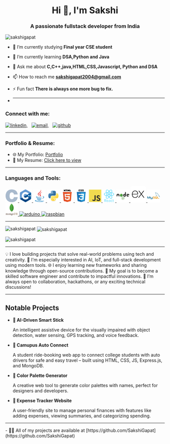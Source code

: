 <h1 align="center">Hi 👋, I'm Sakshi</h1>
<h3 align="center">A passionate fullstack developer from India</h3>

<p align="left"> <img src="https://komarev.com/ghpvc/?username=sakshigapat&label=Profile%20views&color=0e75b6&style=flat" alt="sakshigapat" /> </p>

- 🔭 I’m currently studying **Final year CSE student**

- 🌱 I’m currently learning **DSA,Python and Java**

- 💬 Ask me about **C,C++,java,HTML,CSS,Javascript, Python and DSA**

- 📫 How to reach me **sakshigapat2004@gmail.com**

- ⚡ Fun fact **There is always one more bug to fix.**
- <hr>

<h3 align="left">Connect with me:</h3>
<p align="left">
  <a href="https://www.linkedin.com/in/sakshi-gapat-bba67627a/" target="blank">
    <img align="center" src="https://cdn.jsdelivr.net/gh/devicons/devicon/icons/linkedin/linkedin-original.svg" alt="linkedin" height="30" width="30" />
  </a>
  &nbsp;&nbsp;
  <a href="mailto:sakshigapat2004@gmail.com" target="blank">
    <img align="center" src="https://cdn-icons-png.flaticon.com/512/732/732200.png" alt="email" height="30" width="30" />
  </a>
  &nbsp;&nbsp;
  <a href="https://github.com/SakshiGapat" target="blank">
  <img align="center" src="https://cdn-icons-png.flaticon.com/512/25/25231.png" alt="github" height="30" width="30" />
</a>
</p>
<p align="left">
</p><hr>
<h3 align="left">Portfolio & Resume:</h3>

- 🌐 My Portfolio: [Portfolio](https://sakshigapat.github.io/Portfolio/)
- 📄 My Resume: [Click here to view](https://drive.google.com/file/d/1hdT9eAiQ31nNM2hCGhku6zuOSLoWJvHQ/view?usp=drivesdk)
<hr>

<h3 align="left">Languages and Tools:</h3>
<p align="left"> 
  <a href="https://www.cprogramming.com/" target="_blank" rel="noreferrer">
    <img src="https://raw.githubusercontent.com/devicons/devicon/master/icons/c/c-original.svg" alt="c" width="40" height="40"/> 
  </a> 
  <a href="https://www.w3schools.com/cpp/" target="_blank" rel="noreferrer">
    <img src="https://raw.githubusercontent.com/devicons/devicon/master/icons/cplusplus/cplusplus-original.svg" alt="cplusplus" width="40" height="40"/> 
  </a> 
  <a href="https://www.java.com" target="_blank" rel="noreferrer"> 
    <img src="https://raw.githubusercontent.com/devicons/devicon/master/icons/java/java-original.svg" alt="java" width="40" height="40"/> 
  </a> 
  <a href="https://www.python.org" target="_blank" rel="noreferrer"> 
    <img src="https://raw.githubusercontent.com/devicons/devicon/master/icons/python/python-original.svg" alt="python" width="40" height="40"/> 
  </a> 
  <a href="https://www.w3.org/html/" target="_blank" rel="noreferrer"> 
    <img src="https://raw.githubusercontent.com/devicons/devicon/master/icons/html5/html5-original-wordmark.svg" alt="html5" width="40" height="40"/> 
  </a> 
  <a href="https://www.w3schools.com/css/" target="_blank" rel="noreferrer"> 
    <img src="https://raw.githubusercontent.com/devicons/devicon/master/icons/css3/css3-original-wordmark.svg" alt="css3" width="40" height="40"/> 
  </a> 
  <a href="https://developer.mozilla.org/en-US/docs/Web/JavaScript" target="_blank" rel="noreferrer"> 
    <img src="https://raw.githubusercontent.com/devicons/devicon/master/icons/javascript/javascript-original.svg" alt="javascript" width="40" height="40"/> 
  </a> 
  <a href="https://reactjs.org/" target="_blank" rel="noreferrer"> 
    <img src="https://raw.githubusercontent.com/devicons/devicon/master/icons/react/react-original-wordmark.svg" alt="react" width="40" height="40"/> 
  </a> 
  <a href="https://nodejs.org/" target="_blank" rel="noreferrer"> 
    <img src="https://raw.githubusercontent.com/devicons/devicon/master/icons/nodejs/nodejs-original-wordmark.svg" alt="nodejs" width="40" height="40"/> 
  </a> 
  <a href="https://expressjs.com" target="_blank" rel="noreferrer"> 
    <img src="https://raw.githubusercontent.com/devicons/devicon/master/icons/express/express-original.svg" alt="expressjs" width="40" height="40" style="background-color:white; padding:5px; border-radius:6px;"/> 
  </a> 
  <a href="https://www.mysql.com/" target="_blank" rel="noreferrer"> 
    <img src="https://raw.githubusercontent.com/devicons/devicon/master/icons/mysql/mysql-original-wordmark.svg" alt="mysql" width="40" height="40"/> 
  </a> 
  <a href="https://www.mongodb.com/" target="_blank" rel="noreferrer"> 
    <img src="https://raw.githubusercontent.com/devicons/devicon/master/icons/mongodb/mongodb-original-wordmark.svg" alt="mongodb" width="40" height="40"/> 
  </a> 
  <a href="https://www.arduino.cc/en/software" target="_blank" rel="noreferrer"> 
    <img src="https://cdn.worldvectorlogo.com/logos/arduino-1.svg" alt="arduino" width="40" height="40"/> 
  </a> 
  <a href="https://www.raspberrypi.com/software/" target="_blank" rel="noreferrer"> 
    <img src="https://upload.wikimedia.org/wikipedia/en/c/cb/Raspbian_logo.png" alt="raspbian" width="40" height="40"/> 
  </a> 
</p>


<hr>
<p><img align="left" src="https://github-readme-stats.vercel.app/api/top-langs?username=sakshigapat&show_icons=true&locale=en&layout=compact" alt="sakshigapat" /></p>

<p>&nbsp;<img align="center" src="https://github-readme-stats.vercel.app/api?username=sakshigapat&show_icons=true&locale=en" alt="sakshigapat" /></p>

<p><img align="center" src="https://github-readme-streak-stats.herokuapp.com/?user=sakshigapat&" alt="sakshigapat" /></p>

<hr>
💡 I love building projects that solve real-world problems using tech and creativity.
🧠 I'm especially interested in AI, IoT, and full-stack development using modern tools.
🌐 I enjoy learning new frameworks and sharing knowledge through open-source contributions.
🎯 My goal is to become a skilled software engineer and contribute to impactful innovations.
💬 I’m always open to collaboration, hackathons, or any exciting technical discussions!
<hr>
<h2>Notable Projects</h2>
<ul>
<li><p><b>🤖 AI-Driven Smart Stick</b></p>
<p>An intelligent assistive device for the visually impaired with object detection, water sensing, GPS tracking, and voice feedback.</p>
</li>
<li><p><b>🚗 Camupus Auto Connect</b></p>
<p>A student ride-booking web app to connect college students with auto drivers for safe and easy travel – built using HTML, CSS, JS, Express.js, and MongoDB.</p>

<li><p><b>🎨 Color Palette Generator</b></p>
A creative web tool to generate color palettes with names, perfect for designers and developers.</p>

<li><p><b>💸 Expense Tracker Website</b></p>
A user-friendly site to manage personal finances with features like adding expenses, viewing summaries, and categorizing spending.</p>
</ul>
<hr>
- 👨‍💻 All of my projects are available at [https://github.com/SakshiGapat](https://github.com/SakshiGapat)

